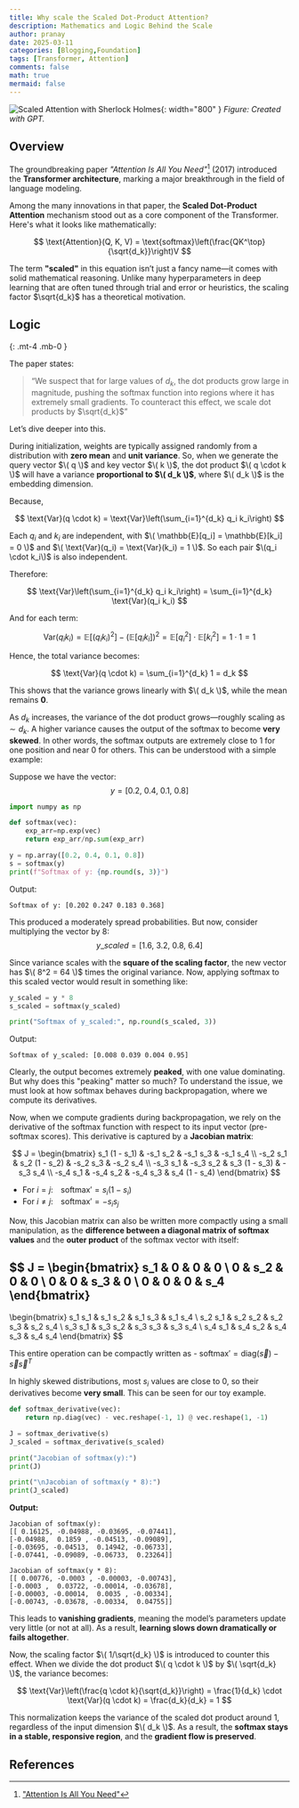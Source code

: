 ```yaml
---
title: Why scale the Scaled Dot-Product Attention?
description: Mathematics and Logic Behind the Scale
author: pranay
date: 2025-03-11
categories: [Blogging,Foundation]
tags: [Transformer, Attention]
comments: false
math: true
mermaid: false
---
```

![Scaled Attention with Sherlock Holmes](/assets/img/why_scale_the_scaled_attention.png){: width="800" }
_Figure: Created with GPT._

## Overview

The groundbreaking paper *"Attention Is All You Need"*[^Paper] (2017) introduced the **Transformer architecture**, marking a major breakthrough in the field of language modeling.

Among the many innovations in that paper, the **Scaled Dot-Product Attention** mechanism stood out as a core component of the Transformer. Here's what it looks like mathematically:

$$
\text{Attention}(Q, K, V) = \text{softmax}\left(\frac{QK^\top}{\sqrt{d_k}}\right)V
$$

The term **"scaled"** in this equation isn’t just a fancy name—it comes with solid mathematical reasoning. Unlike many hyperparameters in deep learning that are often tuned through trial and error or heuristics, the scaling factor $\sqrt{d_k}$ has a theoretical motivation.

## Logic

{: .mt-4 .mb-0 }

The paper states:

> “We suspect that for large values of $d_k$, the dot products grow large in magnitude, pushing the softmax function into regions where it has extremely small gradients. To counteract this effect, we scale dot products by $\sqrt{d_k}$”

Let’s dive deeper into this.

During initialization, weights are typically assigned randomly from a distribution with **zero mean** and **unit variance**. So, when we generate the query vector $\( q \)$ and key vector $\( k \)$, the dot product $\( q \cdot k \)$ will have a variance **proportional to $\( d_k \)$**, where $\( d_k \)$ is the embedding dimension.

Because,

$$
\text{Var}(q \cdot k) = \text{Var}\left(\sum_{i=1}^{d_k} q_i k_i\right)
$$

Each $q_i$ and $k_i$ are independent, with $\( \mathbb{E}[q_i] = \mathbb{E}[k_i] = 0 \)$ and $\( \text{Var}(q_i) = \text{Var}(k_i) = 1 \)$. So each pair $\(q_i \cdot k_i\)$ is also independent.

Therefore:

$$
\text{Var}\left(\sum_{i=1}^{d_k} q_i k_i\right) = \sum_{i=1}^{d_k} \text{Var}(q_i k_i)
$$

And for each term:

$$
\text{Var}(q_i k_i) = \mathbb{E}[(q_i k_i)^2] - \left(\mathbb{E}[q_i k_i]\right)^2 = \mathbb{E}[q_i^2] \cdot \mathbb{E}[k_i^2] = 1 \cdot 1 = 1
$$

Hence, the total variance becomes:

$$
\text{Var}(q \cdot k) = \sum_{i=1}^{d_k} 1 = d_k
$$

This shows that the variance grows linearly with $\( d_k \)$, while the mean remains **0**.

As $d_k$ increases, the variance of the dot product grows—roughly scaling as $\sim d_k$. A higher variance causes the output of the softmax to become **very skewed**. In other words, the softmax outputs are extremely close to 1 for one position and near 0 for others.
This can be understood with a simple example:

Suppose we have the vector:
$$
y=[0.2,\ 0.4,\ 0.1,\ 0.8]
$$

```py
import numpy as np

def softmax(vec):
    exp_arr=np.exp(vec)
    return exp_arr/np.sum(exp_arr)

y = np.array([0.2, 0.4, 0.1, 0.8])
s = softmax(y)
print(f"Softmax of y: {np.round(s, 3)}")
```

Output:

```text
Softmax of y: [0.202 0.247 0.183 0.368]
```

This produced a moderately spread probabilities. But now, consider multiplying the vector by 8:
$$
y\_scaled=[1.6,\ 3.2,\ 0.8,\ 6.4]
$$

Since variance scales with the **square of the scaling factor**, the new vector has $\( 8^2 = 64 \)$ times the original variance. Now, applying softmax to this scaled vector would result in something like:

```py
y_scaled = y * 8
s_scaled = softmax(y_scaled)

print("Softmax of y_scaled:", np.round(s_scaled, 3))
```

Output:

```text
Softmax of y_scaled: [0.008 0.039 0.004 0.95]
```

Clearly, the output becomes extremely **peaked**, with one value dominating. But why does this "peaking" matter so much? To understand the issue, we must look at how softmax behaves during backpropagation, where we compute its derivatives.

Now, when we compute gradients during backpropagation, we rely on the derivative of the softmax function with respect to its input vector (pre-softmax scores). This derivative is captured by a **Jacobian matrix**:

$$
J =
\begin{bmatrix}
s_1 (1 - s_1) & -s_1 s_2 & -s_1 s_3 & -s_1 s_4 \\
-s_2 s_1 & s_2 (1 - s_2) & -s_2 s_3 & -s_2 s_4 \\
-s_3 s_1 & -s_3 s_2 & s_3 (1 - s_3) & -s_3 s_4 \\
-s_4 s_1 & -s_4 s_2 & -s_4 s_3 & s_4 (1 - s_4)
\end{bmatrix}
$$

- For $i = j$: $\text{softmax}' = s_i(1 - s_i)$  
- For $i \ne j$: $\text{softmax}' = -s_i s_j$

Now, this Jacobian matrix can also be written more compactly using a small manipulation, as the **difference between a diagonal matrix of softmax values** and the **outer product** of the softmax vector with itself:

$$
J = \begin{bmatrix}
s_1 & 0 & 0 & 0 \\
0 & s_2 & 0 & 0 \\
0 & 0 & s_3 & 0 \\
0 & 0 & 0 & s_4
\end{bmatrix}
 -
\begin{bmatrix}
s_1 s_1 & s_1 s_2 & s_1 s_3 & s_1 s_4 \\
s_2 s_1 & s_2 s_2 & s_2 s_3 & s_2 s_4 \\
s_3 s_1 & s_3 s_2 & s_3 s_3 & s_3 s_4 \\
s_4 s_1 & s_4 s_2 & s_4 s_3 & s_4 s_4
\end{bmatrix}
$$


This entire operation can be compactly written as - $\text{softmax}' = \text{diag}(\vec{s}) - \vec{s} \vec{s}^T$


In highly skewed distributions, most $s_i$ values are close to 0, so their derivatives become **very small**. This can be seen for our toy example.

```py
def softmax_derivative(vec):
    return np.diag(vec) - vec.reshape(-1, 1) @ vec.reshape(1, -1)

J = softmax_derivative(s)
J_scaled = softmax_derivative(s_scaled)

print("Jacobian of softmax(y):")
print(J)

print("\nJacobian of softmax(y * 8):")
print(J_scaled)
```

**Output:**

```text
Jacobian of softmax(y):
[[ 0.16125, -0.04988, -0.03695, -0.07441],
[-0.04988,  0.1859 , -0.04513, -0.09089],
[-0.03695, -0.04513,  0.14942, -0.06733],
[-0.07441, -0.09089, -0.06733,  0.23264]]

Jacobian of softmax(y * 8):
[[ 0.00776, -0.0003 , -0.00003, -0.00743],
[-0.0003 ,  0.03722, -0.00014, -0.03678],
[-0.00003, -0.00014,  0.0035 , -0.00334],
[-0.00743, -0.03678, -0.00334,  0.04755]]
```

This leads to **vanishing gradients**, meaning the model’s parameters update very little (or not at all). As a result, **learning slows down dramatically or fails altogether**.

Now, the scaling factor $\( 1/\sqrt{d_k} \)$ is introduced to counter this effect. When we divide the dot product $\( q \cdot k \)$ by $\( \sqrt{d_k} \)$, the variance becomes:

$$
\text{Var}\left(\frac{q \cdot k}{\sqrt{d_k}}\right) = \frac{1}{d_k} \cdot \text{Var}(q \cdot k) = \frac{d_k}{d_k} = 1
$$

This normalization keeps the variance of the scaled dot product around 1, regardless of the input dimension $\( d_k \)$. As a result, the **softmax stays in a stable, responsive region**, and the **gradient flow is preserved**.


## References

[^Paper]: ["Attention Is All You Need"](https://arxiv.org/pdf/1706.03762)
